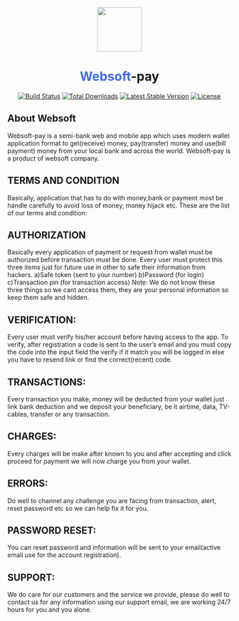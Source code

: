 <p align="center">
<a href="https://laravel.com" target="_blank">
<img src="https://lh3.googleusercontent.com/JZzSlX4NAOHLVrwERiEve64r-dexpPryUqVU1gKnZYKtgMt50CvybA74HZZJwFMY8_ab_g=s85" width="100px" ></a>
<h1 align="center"><span style="color:royalblue !important">Websoft</span>-pay</h1>
</p>

<p align="center">
<a href="https://travis-ci.org/laravel/framework"><img src="https://travis-ci.org/laravel/framework.svg" alt="Build Status"></a>
<a href="https://packagist.org/packages/laravel/framework"><img src="https://img.shields.io/packagist/dt/laravel/framework" alt="Total Downloads"></a>
<a href="https://packagist.org/packages/laravel/framework"><img src="https://img.shields.io/packagist/v/laravel/framework" alt="Latest Stable Version"></a>
<a href="https://packagist.org/packages/laravel/framework"><img src="https://img.shields.io/packagist/l/laravel/framework" alt="License"></a>
</p>

## About Websoft
Websoft-pay is a semi-bank web and mobile app which uses modern wallet application format to get(receive) money, pay(transfer) money and use(bill payment) money from your local bank and across the world. Websoft-pay is a product of websoft company.

## TERMS AND CONDITION
Basically, application that has to do with money,bank or payment most be handle carefully to avoid loss of money, money hijack etc.
These are the list of our terms and condition:

## AUTHORIZATION
 Basically every application of payment or request from wallet must be authorized before transaction must be done. Every user must protect this three items just for future use in other to safe their information from hackers. 
a)Safe token (sent to your number)
b)Password (for login)
c)Transaction pin (for transaction access)
Note: We do not know these three things so we cant access them, 	they are your personal information so keep them safe and hidden.

## VERIFICATION: 
Every user must verify his/her account before having access to the app. To verify, after registration  a code is sent to the user’s email and you must copy the code into the input field the verify if it match you will be logged in else you have to resend link or find the correct(recent) code.

## TRANSACTIONS: 
Every transaction you make, money will be deducted from your wallet just link bank deduction and we deposit your beneficiary, be it airtime, data, TV-cables, transfer or any transaction.

## CHARGES:
 Every charges will be make after known to you and after accepting and click proceed for payment we will now charge you from your wallet.

## ERRORS: 
Do well to channel any challenge you are facing from transaction, alert, reset password etc so we can help fix it for you.

## PASSWORD RESET:
 You can reset password and information will be sent to your email(active email use for the account registration).
## SUPPORT:
 We do care for our customers and the service we provide, please do well to contact us for any information using our support email, we are working 24/7 hours for you and you alone.

